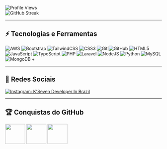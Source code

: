 ![Profile Views](https://komarev.com/ghpvc/?username=ksevendev&label=Profile%20views&color=b40e0e&style=flat)
<br />
![GitHub Streak](https://github-readme-streak-stats.herokuapp.com/?user=ksevendev&theme=dark)

---

## ⚡ Tecnologias e Ferramentas

![AWS](https://img.shields.io/badge/AWS-%23FF9900.svg?style=for-the-badge&logo=amazon-aws&logoColor=white)
![Bootstrap](https://img.shields.io/badge/bootstrap-%238511FA.svg?style=for-the-badge&logo=bootstrap&logoColor=white)
![TailwindCSS](https://img.shields.io/badge/tailwindcss-%2338B2AC.svg?style=for-the-badge&logo=tailwind-css&logoColor=white)
![CSS3](https://img.shields.io/badge/css3-%231572B6.svg?style=for-the-badge&logo=css3&logoColor=white)
![Git](https://img.shields.io/badge/git-%23F05033.svg?style=for-the-badge&logo=git&logoColor=white)
![GitHub](https://img.shields.io/badge/github-%23121011.svg?style=for-the-badge&logo=github&logoColor=white)
![HTML5](https://img.shields.io/badge/html5-%23E34F26.svg?style=for-the-badge&logo=html5&logoColor=white)
![JavaScript](https://img.shields.io/badge/javascript-%23323330.svg?style=for-the-badge&logo=javascript&logoColor=%23F7DF1E)
![TypeScript](https://img.shields.io/badge/typescript-%23007ACC.svg?style=for-the-badge&logo=typescript&logoColor=white)
![PHP](https://img.shields.io/badge/php-%23777BB4.svg?style=for-the-badge&logo=php&logoColor=white)
![Laravel](https://img.shields.io/badge/laravel-%23FF2D20.svg?style=for-the-badge&logo=laravel&logoColor=white)
![NodeJS](https://img.shields.io/badge/node.js-6DA55F?style=for-the-badge&logo=node.js&logoColor=white)
![Python](https://img.shields.io/badge/python-3670A0?style=for-the-badge&logo=python&logoColor=ffdd54)
![MySQL](https://img.shields.io/badge/mysql-%2300f.svg?style=for-the-badge&logo=mysql&logoColor=white)
![MongoDB](https://img.shields.io/badge/MongoDB-%234ea94b.svg?style=for-the-badge&logo=mongodb&logoColor=white)
+

---

## 📱 Redes Sociais

[![Instagram: K'Seven Developer In Brazil](https://img.shields.io/badge/-@ksevendev-red?style=flat-square&logo=instagram&logoColor=white)](https://instagram.com/ksevendev/)

---

## 🏆 Conquistas do GitHub

<a href="https://github.com/k7brasil?achievement=pull-shark"><img src="https://github.githubassets.com/images/modules/profile/achievements/pull-shark-default.png" width="64" /></a>
<a href="https://github.com/k7brasil?achievement=yolo"><img src="https://github.githubassets.com/images/modules/profile/achievements/yolo-default.png" width="64" /></a>
<a href="https://github.com/k7brasil?achievement=quickdraw"><img src="https://github.githubassets.com/images/modules/profile/achievements/quickdraw-default--medium-dark.png" width="64" /></a>
